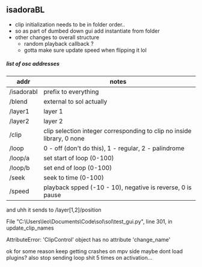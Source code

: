 ## isadoraBL

- clip initialization needs to be in folder order..
- so as part of dumbed down gui add instantiate from folder
- other changes to overall structure
	- random playback callback ?
	- gotta make sure update speed when flipping it lol

##### list of osc addresses

| addr | notes |
| ---- | ----- |
| /isadorabl | prefix to everything |
| /blend | external to sol actually |
| /layer1 | layer 1 |
| /layer2 | layer 2 |
| /clip | clip selection integer corresponding to clip no inside library, 0 none |
| /loop | 0 - off (don't do this), 1 - regular, 2 - palindrome |
| /loop/a | set start of loop (0-100) |
| /loop/b | set end of loop (0-100) |
| /seek | seek to time (0-100) |
| /speed | playback spped (-10 - 10), negative is reverse, 0 is pause |

and uhh it sends to /layer[1,2]/position

File "C:\Users\leo\Documents\Code\sol\sol\test_gui.py", line 301, in update_clip_names

AttributeError: 'ClipControl' object has no attribute 'change_name'

ok for some reason keep getting crashes on mpv side
maybe dont load plugins?
also stop sending loop shit 5 times on activation...